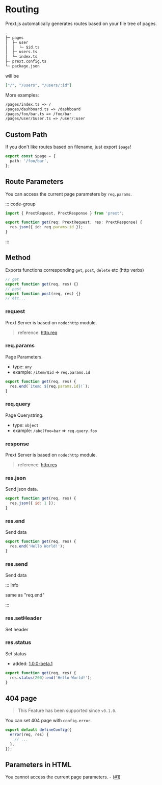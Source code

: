 # Routing

Prext.js automatically generates routes based on your file tree of pages.

```txt
.
├─ pages
│  ├─ user
│  │  └─ $id.ts
│  ├─ users.ts
│  └─ index.ts
├─ prext.config.ts
└─ package.json
```

will be

```json
["/", "/users", "/users/:id"]
```

More examples:

```txt
/pages/index.ts => /
/pages/dashboard.ts => /dashboard
/pages/foo/bar.ts => /foo/bar
/pages/user/$user.ts => /user/:user
```

## Custom Path

If you don't like routes based on filename, just export `$page`!

```ts
export const $page = {
  path: '/foo/bar',
};
```

## Route Parameters

You can access the current page parameters by `req.params`.

::: code-group

```ts [pages/user/$id.ts]
import { PrextRequest, PrextResponse } from 'prext';

export function get(req: PrextRequest, res: PrextResponse) {
  res.json({ id: req.params.id });
}
```

:::

## Method

Exports functions corresponding `get`, `post`, `delete` etc (http verbs)

```ts
// get
export function get(req, res) {}
// post
export function post(req, res) {}
// etc...
```

### request

Prext Server is based on `node:http` module.

> reference: [http.req](https://nodejs.org/en/docs/guides/anatomy-of-an-http-transaction/#request-body)

### req.params

Page Parameters.

- type: `any`
- example: `/item/$id` => `req.params.id`

```js
export function get(req, res) {
  res.end(`item: ${req.params.id}!`);
}
```

### req.query

Page Querystring.

- type: `object`
- example: `/abc?foo=bar` => `req.query.foo`

### response

Prext Server is based on `node:http` module.

> reference: [http.res](https://nodejs.org/en/docs/guides/anatomy-of-an-http-transaction/#http-status-code)

### res.json

Send json data.

```js
export function get(req, res) {
  res.json({ id: 1 });
}
```

### res.end

Send data

```js
export function get(req, res) {
  res.end('Hello World!');
}
```

### res.send

Send data

::: info

same as "req.end"

:::

### res.setHeader

Set header

### res.status

Set status

- added: [1.0.0-beta.1](https://github.com/do4ng/prext/blob/main/packages/prext/CHANGELOG.md#100-beta1-2023-02-27)

```js
export function get(req, res) {
  res.status(200).end('Hello World!');
}
```

## 404 page

> This Feature has been supported since `v0.1.0`.

You can set 404 page with `config.error`.

```ts
export default defineConfig({
  error(req, res) {
    // ...
  },
});
```

## Parameters in HTML

You cannot access the current page parameters. - ([#1](https://github.com/do4ng/prext/issues/1))
